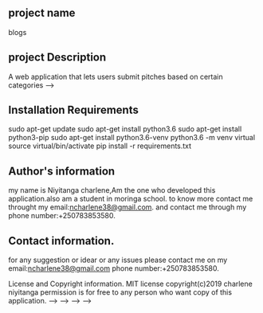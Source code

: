 
## project name 
blogs
## project Description
A web application that lets users submit pitches based on certain categories -->

##  Installation Requirements
sudo apt-get update
sudo apt-get install python3.6
sudo apt-get install python3-pip
sudo apt-get install python3.6-venv
python3.6 -m venv virtual
source virtual/bin/activate
pip install -r requirements.txt
## Author's information
 my name is Niyitanga charlene,Am the one who developed this application.also am a student in moringa school. to know more contact me throught my email:ncharlene38@gmail.com. and contact me through my phone number:+250783853580. 

<!-- <!-- ## Technologies Used
Python 3.6
HTML5, CSS and Bootstrap
Flask Framework
Postgress
Heroku -->
## Contact information.
for any suggestion or idear or any issues please contact me on my email:ncharlene38@gmail.com phone number:+250783853580.

License and Copyright information. MIT license copyright(c)2019 charlene niyitanga permission is for free to any person who want copy of this application. --> --> --> -->